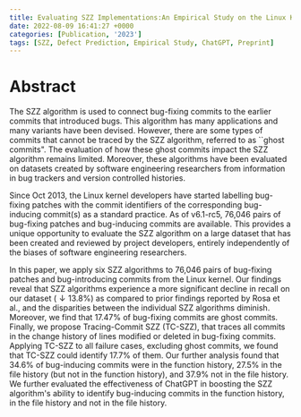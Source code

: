 ```yaml
---
title: Evaluating SZZ Implementations:An Empirical Study on the Linux Kernel
date: 2022-08-09 16:41:27 +0000
categories: [Publication, '2023']
tags: [SZZ, Defect Prediction, Empirical Study, ChatGPT, Preprint]     # TAG names should always be lowercase
---
```

# Abstract
The SZZ algorithm is used to connect bug-fixing commits to the earlier commits that introduced bugs.
This algorithm has many applications and many variants have been devised.
However, there are some types of commits that cannot be traced by the SZZ algorithm, referred to as ``ghost commits".
The evaluation of how these ghost commits impact the SZZ algorithm remains limited.
Moreover, these algorithms have been evaluated on datasets created by software engineering researchers from information in bug trackers and version controlled histories. 

Since Oct 2013, the Linux kernel developers have started labelling bug-fixing patches with the commit identifiers of the corresponding bug-inducing commit(s) as a standard practice. 
As of v6.1-rc5, 76,046 pairs of bug-fixing patches and bug-inducing commits are available. 
This provides a unique opportunity to evaluate the SZZ algorithm on a large dataset that has been created and reviewed by project developers, entirely independently of the biases of software engineering researchers.  

In this paper, we apply six SZZ algorithms to 76,046 pairs of bug-fixing patches and bug-introducing commits from the Linux kernel. 
Our findings reveal that SZZ algorithms experience a more significant decline in recall on our dataset ($\downarrow 13.8\%$) as compared to prior findings reported by Rosa et al., and the disparities between the individual SZZ algorithms diminish.
Moreover, we find that 17.47\% of bug-fixing commits are ghost commits.
Finally, we propose Tracing-Commit SZZ (TC-SZZ), that traces all commits in the change history of lines modified or deleted in bug-fixing commits. Applying TC-SZZ to all failure cases, excluding ghost commits, we found that TC-SZZ could identify 17.7\% of them.
Our further analysis found that 34.6\% of bug-inducing commits were in the function history, 27.5\% in the file history (but not in the function history), and 37.9\% not in the file history.
We further evaluated the effectiveness of ChatGPT in boosting the SZZ algorithm's ability to identify bug-inducing commits in the function history, in the file history and not in the file history.